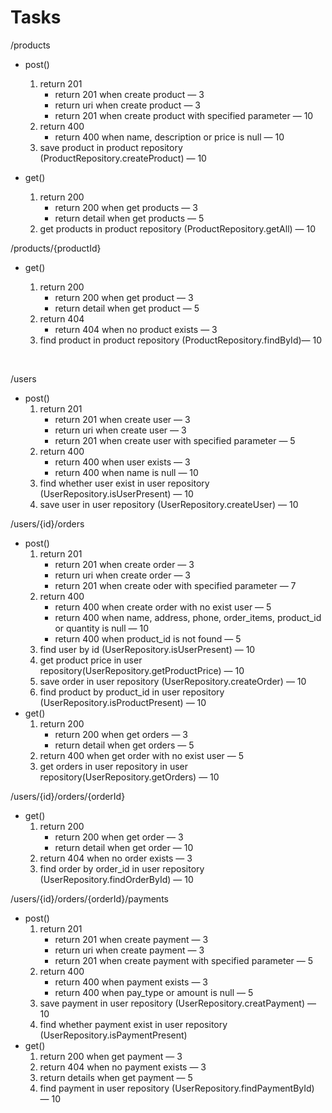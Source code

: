 # Tasks

/products

- post()
  1. return 201 
     - return 201 when create product — 3
     - return uri when create product — 3
     - return 201 when create product with specified parameter — 10
  2. return 400 
     - return 400 when name, description or price is null — 10
  3. save product in product repository (ProductRepository.createProduct) — 10
- get()

  1. return 200 
     - return 200 when get products — 3
     - return detail when get products — 5
  2. get products in product repository (ProductRepository.getAll) — 10
     ​

/products/{productId}

- get()

  1. return 200
     - return 200 when get product — 3
     - return detail when get product — 5
  2. return 404 
     - return 404 when no product exists — 3
  3. find  product in product repository (ProductRepository.findById)— 10

  ​

/users

- post()
  1. return 201 
     - return 201 when create user — 3
     - return uri when create user — 3
     - return 201 when create user with specified parameter  — 5
  2. return 400
     - return 400 when user exists — 3
     - return 400 when name is null — 10
  3. find whether user exist in user repository (UserRepository.isUserPresent) — 10 
  4. save user in user repository (UserRepository.createUser) — 10




/users/{id}/orders

- post()
  1. return 201
     - return 201 when create order — 3
     - return uri when create order — 3
     - return 201 when create oder with specified parameter — 7
  2. return 400 
     - return 400 when create order with no exist user — 5
     - return 400 when name, address, phone, order_items, product_id or quantity is null — 10
     - return 400 when product_id is not found — 5
  3. find user by id (UserRepository.isUserPresent) — 10
  4. get product price in user repository(UserRepository.getProductPrice) — 10
  5. save order in user repository (UserRepository.createOrder) — 10
  6. find product by product_id in user repository (UserRepository.isProductPresent) — 10
- get()
  1. return 200 
     - return 200 when get orders — 3
     - return detail when get orders — 5
  2. return 400 when get order with no exist user — 5
  3. get orders in user repository in user repository(UserRepository.getOrders) — 10




/users/{id}/orders/{orderId}

- get()
  1. return 200 
     - return 200 when get order — 3
     - return detail when get order — 10
  2. return 404 when no order exists — 3
  3. find order by order_id in user repository (UserRepository.findOrderById) — 10




/users/{id}/orders/{orderId}/payments

- post()
  1. return 201
     - return 201 when create payment — 3
     - return uri when create payment — 3
     - return 201 when create payment with specified parameter — 5
  2. return 400
     - return 400 when payment exists — 3
     - return 400 when pay_type or amount is null — 5
  3. save payment in user repository (UserRepository.creatPayment) — 10
  4. find whether payment exist in user repository (UserRepository.isPaymentPresent)
- get()
  1. return 200 when get payment — 3
  2. return 404 when no payment exists — 3
  3. return details when get payment — 5
  4. find payment in user repository (UserRepository.findPaymentById) — 10





